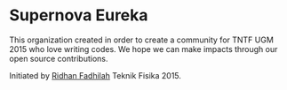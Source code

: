 # Supernova Eureka
This organization created in order to create a community for TNTF UGM 2015 who love writing codes.
We hope we can make impacts through our open source contributions.

Initiated by [Ridhan Fadhilah](https://github.com/ridhanf) Teknik Fisika 2015.
